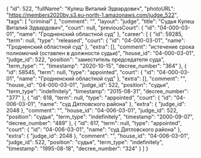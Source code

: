 {
    "id": 522,
    "fullName": "Кулеш Виталий Эдвардович",
    "photoURL": "https://members2020by.s3.eu-north-1.amazonaws.com/judge_522",
    "tags": [
        "criminal"
    ],
    "comment": "",
    "layout": "judge",
    "title": "Судья Кулеш Виталий Эдвардович",
    "court": null,
    "previousCourt": {
        "id": "04-000-03-01",
        "name": "Гродненский областной суд"
    },
    "career": [
        {
            "id": 59285,
            "term": null,
            "type": "released",
            "court": {
                "id": "04-000-03-01",
                "name": "Гродненский областной суд"
            },
            "extra": [],
            "comment": "истечение срока полномочий (оставлен в должности судьи)",
            "house_id": "04-000-03-01",
            "judge_id": 522,
            "position": "заместитель председателя суда",
            "term_type": "",
            "timestamp": "2020-10-15",
            "decree_number": "364"
        },
        {
            "id": 58545,
            "term": null,
            "type": "appointed",
            "court": {
                "id": "04-000-03-01",
                "name": "Гродненский областной суд"
            },
            "extra": [],
            "comment": "",
            "house_id": "04-000-03-01",
            "judge_id": 522,
            "position": "судья",
            "term_type": "indefinitely",
            "timestamp": "2015-08-31",
            "decree_number": "377"
        },
        {
            "id": 618,
            "term": null,
            "type": "appointed",
            "court": {
                "id": "04-006-03-01",
                "name": "суд Дятловского района"
            },
            "extra": {
                "judge_id": 2048
            },
            "comment": "",
            "house_id": "04-006-03-01",
            "judge_id": 522,
            "position": "судья",
            "term_type": "indefinitely",
            "timestamp": "2000-09-07",
            "decree_number": "489"
        },
        {
            "id": 617,
            "term": null,
            "type": "appointed",
            "court": {
                "id": "04-006-03-01",
                "name": "суд Дятловского района"
            },
            "extra": {
                "judge_id": 2048
            },
            "comment": "",
            "house_id": "04-006-03-01",
            "judge_id": 522,
            "position": "судья",
            "term_type": "indefinitely",
            "timestamp": "1995-08-18",
            "decree_number": "324"
        }
    ]
}